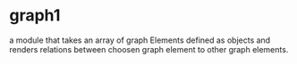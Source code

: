 # graph1

a module that takes an array of graph Elements defined as objects and renders relations between choosen graph element to other graph elements.

